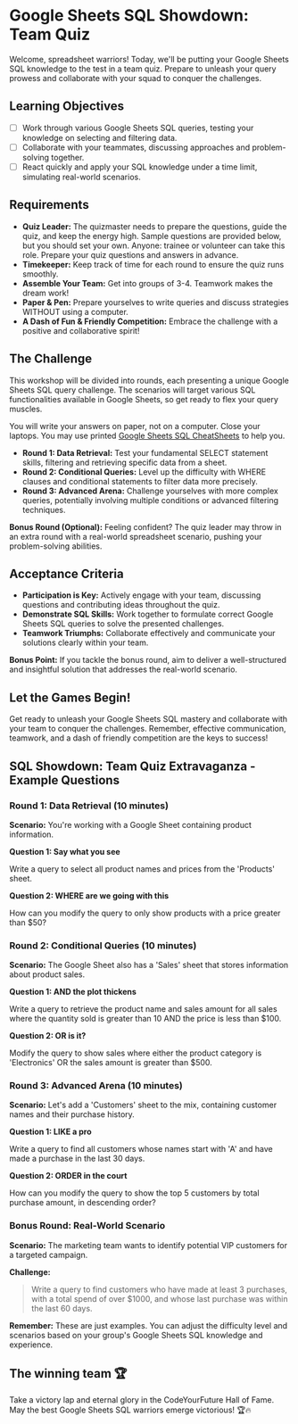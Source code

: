 # Google Sheets SQL Showdown: Team Quiz

Welcome, spreadsheet warriors! Today, we'll be putting your Google Sheets SQL knowledge to the test in a team quiz. Prepare to unleash your query prowess and collaborate with your squad to conquer the challenges.

## Learning Objectives

- [ ] Work through various Google Sheets SQL queries, testing your knowledge on selecting and filtering data.
- [ ] Collaborate with your teammates, discussing approaches and problem-solving together.
- [ ] React quickly and apply your SQL knowledge under a time limit, simulating real-world scenarios.

## Requirements

- **Quiz Leader:** The quizmaster needs to prepare the questions, guide the quiz, and keep the energy high. Sample questions are provided below, but you should set your own. Anyone: trainee or volunteer can take this role. Prepare your quiz questions and answers in advance.
- **Timekeeper:** Keep track of time for each round to ensure the quiz runs smoothly.
- **Assemble Your Team:** Get into groups of 3-4. Teamwork makes the dream work!
- **Paper & Pen:** Prepare yourselves to write queries and discuss strategies WITHOUT using a computer.
- **A Dash of Fun & Friendly Competition:** Embrace the challenge with a positive and collaborative spirit!

## The Challenge

This workshop will be divided into rounds, each presenting a unique Google Sheets SQL query challenge. The scenarios will target various SQL functionalities available in Google Sheets, so get ready to flex your query muscles.

You will write your answers on paper, not on a computer. Close your laptops. You may use printed [Google Sheets SQL CheatSheets](https://support.google.com/docs/answer/3093343?hl=en) to help you.

- **Round 1: Data Retrieval:** Test your fundamental SELECT statement skills, filtering and retrieving specific data from a sheet.
- **Round 2: Conditional Queries:** Level up the difficulty with WHERE clauses and conditional statements to filter data more precisely.
- **Round 3: Advanced Arena:** Challenge yourselves with more complex queries, potentially involving multiple conditions or advanced filtering techniques.

**Bonus Round (Optional):** Feeling confident? The quiz leader may throw in an extra round with a real-world spreadsheet scenario, pushing your problem-solving abilities.

## Acceptance Criteria

- **Participation is Key:** Actively engage with your team, discussing questions and contributing ideas throughout the quiz.
- **Demonstrate SQL Skills:** Work together to formulate correct Google Sheets SQL queries to solve the presented challenges.
- **Teamwork Triumphs:** Collaborate effectively and communicate your solutions clearly within your team.

**Bonus Point:** If you tackle the bonus round, aim to deliver a well-structured and insightful solution that addresses the real-world scenario.

## Let the Games Begin!

Get ready to unleash your Google Sheets SQL mastery and collaborate with your team to conquer the challenges. Remember, effective communication, teamwork, and a dash of friendly competition are the keys to success!

## SQL Showdown: Team Quiz Extravaganza - Example Questions

### Round 1: Data Retrieval (10 minutes)

**Scenario:** You're working with a Google Sheet containing product information.

**Question 1: Say what you see**

Write a query to select all product names and prices from the 'Products' sheet.

**Question 2: WHERE are we going with this**

How can you modify the query to only show products with a price greater than $50?

### Round 2: Conditional Queries (10 minutes)

**Scenario:** The Google Sheet also has a 'Sales' sheet that stores information about product sales.

**Question 1: AND the plot thickens**

Write a query to retrieve the product name and sales amount for all sales where the quantity sold is greater than 10 AND the price is less than $100.

**Question 2: OR is it?**

Modify the query to show sales where either the product category is 'Electronics' OR the sales amount is greater than $500.

### Round 3: Advanced Arena (10 minutes)

**Scenario:** Let's add a 'Customers' sheet to the mix, containing customer names and their purchase history.

**Question 1: LIKE a pro**

Write a query to find all customers whose names start with 'A' and have made a purchase in the last 30 days.

**Question 2: ORDER in the court**

How can you modify the query to show the top 5 customers by total purchase amount, in descending order?

### Bonus Round: Real-World Scenario

**Scenario:** The marketing team wants to identify potential VIP customers for a targeted campaign.

**Challenge:**

> Write a query to find customers who have made at least 3 purchases, with a total spend of over $1000, and whose last purchase was within the last 60 days.

**Remember:** These are just examples. You can adjust the difficulty level and scenarios based on your group's Google Sheets SQL knowledge and experience.

## The winning team 🏆

Take a victory lap and eternal glory in the CodeYourFuture Hall of Fame. May the best Google Sheets SQL warriors emerge victorious! 🏆🔥